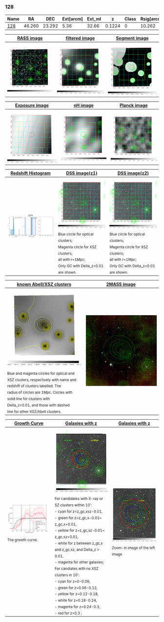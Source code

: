 <div STYLE="page-break-after: always;"></div>

### 128

|Name          |RA          |DEC      | Ext[arcm] | Ext_ml | z    | Class| Rsig[arcmin] | CRsig[c/s] | CR500[c/s] | R500[Mpc] |L500[erg/s]|F500[erg/s/cm^2]| M500[Msun]|Tx[keV]|beta|GC(XSZ,Delta_z<0.01)| GC(OPT,Delta_z<0.01)|GC|alias|
|--------------|------------|------------|---|---|-----------|--------|------|------|----|----|----|----|----|----|----|----|----|----|---|
|[128](script/128.md)     | 46.260       | 23.292       | 5.36    | 32.66   | 0.1224 | 0   | 10.262 |0.040 |0.037 |0.699 |2.364e+43 |6.043e-13 |1.095e+14 |2.353 |1.793 |-, |-, |-, |t275|

|[RASS image](../image/128/128_img.pdf)|[filtered image](../image/128/128_fil.pdf)|[Segment image](../image/128/128_seg.pdf)|
|-------------------|--------------------|-------------------|
| <img src="../image/128/128_img.png" width="300">  | <img src="../image/128/128_fil.png" width="300">   | <img src="../image/128/128_seg.png" width="300">  |

|[Exposure image](../image/128/128_mex.pdf)| [nH image](../image/128/128_nh.pdf)| [Planck image](../image/128/128_p.pdf)|
|-------------------|--------------------|-------------------|
|<img src="../image/128/128_mex.png" width="300">   | <img src="../image/128/128_nh.png" width="300">    | <img src="../image/128/128_p.png" width="300"> |

|[Redshift Histogram](../image/128/128_zg.pdf) | [DSS image(z1)](../image/128/128_dss_z1.pdf)      |  [DSS image(z2)](../image/128/128_dss_z2.pdf)    |
|-------------------|--------------------|-------------------|
|<img src="../image/128/128_zg.png" width="300"> |<img src="../image/128/128_dss_z1.png" width="300"> <sub><br>Blue circle for optical clusters; <br>Magenta circle for XSZ clusters; <br>all with r=1Mpc; <br>Only GC with Delta_z<0.01 are shown. </sub>| <img src="../image/128/128_dss_z2.png" width="300"><sub><br>Blue circle for optical clusters; <br>Magenta circle for XSZ clusters; <br>all with r=1Mpc; <br>Only GC with Delta_z<0.01 are shown. </sub> |

|[known Abell/XSZ clusters](../image/128/128_m.pdf) | [2MASS image](../image/128/128_2mass.pdf)      |
|-------------------|-------------------|
|<img src=../image/128/128_m.png width="300"> <sub><br>Blue and magenta circles for optical and <br>XSZ clusters, respectively with name and <br>redshift of clusters labelled. The <br>radius of circles are 1Mpc. Circles with <br>solid line for clusters with <br>Delta_z<0.01, and those with dashed <br>line for other XSZ/Abell clusters.        </sub>|<img src="../image/128/128_2mass.png" width="300">  |

|[Growth Curve](../image/128/128_gca_all.png) |[Galaxies with z](../image/128/128_opt_ned.pdf) |[Galaxies with z](../image/128/128_opt_ned_zoom.pdf) |
|-------------------|-------------------|-------------------|
| <img src="../image/128/128_gca_all.png" width="300"> <sub><br>The growth curve.</sub>| <img src=../image/128/128_opt_ned.png width="300"> <br><sub> For candidates with X-ray or SZ clusters within 10': <br> - cyan for z<z_gc,xsz-0.01, <br> - green for z=z_gc,x-0.01~ z_gc,x+0.01, <br> - yellow for z=z_gc,sz-0.01~ z_gc,sz+0.01, <br> - white for z between z_gc,x and z_gc,sz, and Delta_z > 0.01, <br> - magenta for other galaxies; <br>For candiates with no XSZ clusters in 10': <br> - cyan for z=0-0.06, <br> - green for z=0.06-0.12, <br> - yellow for z=0.12-0.18, <br> - white for z=0.18-0.24, <br> - magenta for z=0.24-0.3, <br> - red for z>0.3 ;  </sub>|<img src=../image/128/128_opt_ned_zoom.png width="300">  <br><sub> Zoom-in image of the left image</sub>|




